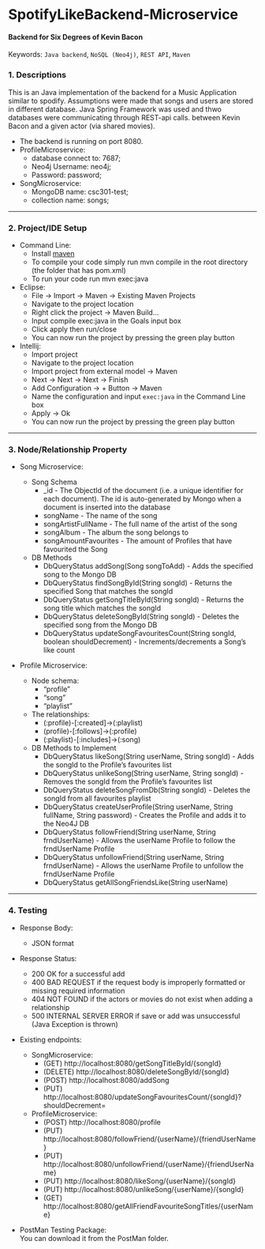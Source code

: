 # SpotifyLikeBackend-Microservice

#### Backend for Six Degrees of Kevin Bacon
  Keywords: `Java backend`, `NoSQL (Neo4j)`, `REST API`, `Maven`
  
### 1. Descriptions<br/>
  This is an Java implementation of the backend for a Music Application similar to spodify. Assumptions were made that songs and users are stored in different database. Java Spring Framework was used and thwo databases were communicating through REST-api calls.
between Kevin Bacon and a given actor (via shared movies). 
* The backend is running on port 8080.
* ProfileMicroservice:
  * database connect to: 7687;
  * Neo4j Username: neo4j; 
  * Password: password;
* SongMicroservice:
  * MongoDB name: csc301-test;
  * collection name: songs;

------

### 2. Project/IDE Setup

* Command Line:
  * Install [maven](https://maven.apache.org/index.html)
  * To compile your code simply run mvn compile in the root directory (the folder
that has pom.xml)
  * To run your code run mvn exec:java 
* Eclipse:
  * File → Import → Maven → Existing Maven Projects
  * Navigate to the project location
  * Right click the project → Maven Build…
  * Input compile exec:java in the Goals input box
  * Click apply then run/close
  * You can now run the project by pressing the green play button
* Intellij:  
  * Import project
  * Navigate to the project location
  * Import project from external model → Maven
  * Next → Next → Next → Finish
  * Add Configuration → + Button → Maven
  * Name the configuration and input `exec:java` in the Command Line box
  * Apply → Ok
  * You can now run the project by pressing the green play button
  
------

### 3. Node/Relationship Property
* Song Microservice:
  * Song Schema
    * _id - The ObjectId of the document (i.e. a unique identifier for each document).
The id is auto-generated by Mongo when a document is inserted into the
database
    * songName - The name of the song
    * songArtistFullName - The full name of the artist of the song
    * songAlbum - The album the song belongs to
    * songAmountFavourites - The amount of Profiles that have favourited the Song
  * DB Methods
    * DbQueryStatus addSong(Song songToAdd) - Adds the specified song to the
Mongo DB
    * DbQueryStatus findSongById(String songId) - Returns the specified Song that
matches the songId
    * DbQueryStatus getSongTitleById(String songId) - Returns the song title which
matches the songId
    * DbQueryStatus deleteSongById(String songId) - Deletes the specified song from
the Mongo DB
    * DbQueryStatus updateSongFavouritesCount(String songId, boolean
shouldDecrement) - Increments/decrements a Song’s like count

* Profile Microservice:

  * Node schema:
    * “profile”
    * “song”
    * “playlist”
  * The relationships:
    * (:profile)-[:created]->(:playlist)
    * (profile)-[:follows]->(:profile)
    * (:playlist)-[:includes]->(:song)
  * DB Methods to Implement
    * DbQueryStatus likeSong(String userName, String songId) - Adds the songId to
the Profile’s favourites list
    * DbQueryStatus unlikeSong(String userName, String songId) - Removes the
songId from the Profile’s favourites list
    * DbQueryStatus deleteSongFromDb(String songId) - Deletes the songId from all
favourites playlist
    * DbQueryStatus createUserProfile(String userName, String fullName, String
password) - Creates the Profile and adds it to the Neo4J DB
    * DbQueryStatus followFriend(String userName, String frndUserName) - Allows
the userName Profile to follow the frndUserName Profile
    * DbQueryStatus unfollowFriend(String userName, String frndUserName) -
Allows the userName Profile to unfollow the frndUserName Profile
    * DbQueryStatus getAllSongFriendsLike(String userName)
    
------

### 4. Testing
* Response Body:
  * JSON format
  
* Response Status:
  * 200 OK for a successful add
  * 400 BAD REQUEST if the request body is improperly formatted or missing required
information
  * 404 NOT FOUND if the actors or movies do not exist when adding a relationship
  * 500 INTERNAL SERVER ERROR if save or add was unsuccessful (Java Exception is
thrown)

* Existing endpoints:
  * SongMicroservice:
    * (GET) http://localhost:8080/getSongTitleById/{songId}
    * (DELETE) http://localhost:8080/deleteSongById/{songId}   
    * (POST) http://localhost:8080/addSong
    * (PUT) http://localhost:8080/updateSongFavouritesCount/{songId}?shouldDecrement=
  * ProfileMicroservice:
    * (POST) http://localhost:8080/profile
    * (PUT) http://localhost:8080/followFriend/{userName}/{friendUserName}
    * (PUT) http://localhost:8080/unfollowFriend/{userName}/{friendUserName}
    * (PUT) http://localhost:8080/likeSong/{userName}/{songId}
    * (PUT) http://localhost:8080/unlikeSong/{userName}/{songId} 
    * (GET) http://localhost:8080/getAllFriendFavouriteSongTitles/{userName}
    
* PostMan Testing Package:<br/>
  You can download it from the PostMan folder.





  

